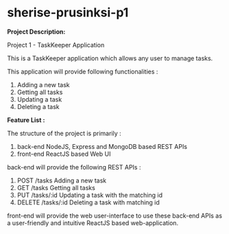 # sherise-prusinksi-p1

<b>Project Description:</b>

Project 1 - TaskKeeper Application

This is a TaskKeeper application which allows any user to manage tasks.

This application will provide following functionalities :
1) Adding a new task
2) Getting all tasks
3) Updating a task
4) Deleting a task

<b>Feature List : </b>

The structure of the project is primarily :
1) back-end    NodeJS, Express and MongoDB based REST APIs
2) front-end   ReactJS based Web UI

back-end will provide the following REST APIs :
1) POST   /tasks       Adding a new task
2) GET    /tasks       Getting all tasks
3) PUT    /tasks/:id   Updating a task with the matching id
4) DELETE /tasks/:id   Deleting a task with matching id

front-end will provide the web user-interface to use these back-end APIs as a user-friendly and intuitive ReactJS based web-application.
